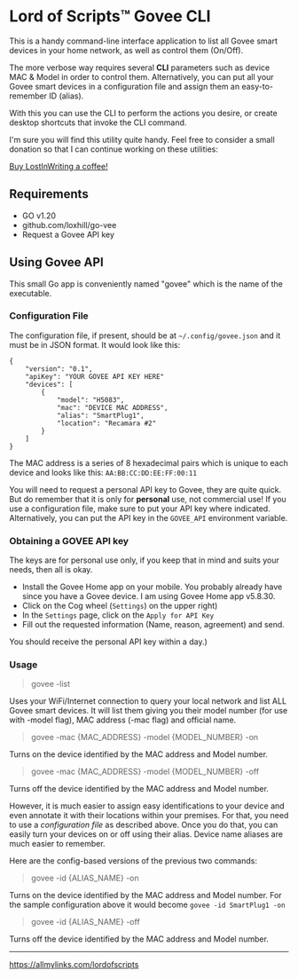 # Lord of Scripts&trade; Govee CLI

This is a handy command-line interface application to list all Govee smart
devices in your home network, as well as control them (On/Off).

The more verbose way requires several **CLI** parameters such as device MAC & Model
in order to control them. Alternatively, you can put all your Govee smart
devices in a configuration file and assign them an easy-to-remember ID (alias).

With this you can use the CLI to perform the actions you desire, or create
desktop shortcuts that invoke the CLI command.

I'm sure you will find this utility quite handy. Feel free to consider a small
donation so that I can continue working on these utilities:

[Buy LostInWriting a coffee!](https://www.buymeacoffee.com/lostinwriting)

## Requirements

- GO v1.20
- github.com/loxhill/go-vee
- Request a Govee API key

## Using Govee API
This small Go app is conveniently named "govee" which is the name of the
executable.

### Configuration File

The configuration file, if present, should be at `~/.config/govee.json` and it
must be in JSON format. It would look like this:

```
{
	"version": "0.1",
	"apiKey": "YOUR GOVEE API KEY HERE"
	"devices": [
		{
			"model": "H5083",
			"mac": "DEVICE MAC ADDRESS",
			"alias": "SmartPlug1",
			"location": "Recamara #2"
		}
	]
}
```

The MAC address is a series of 8 hexadecimal pairs which is unique to each
device and looks like this: `AA:BB:CC:DD:EE:FF:00:11`

You will need to request a personal API key to Govee, they are quite quick. But
do remember that it is only for **personal** use, not commercial use! If you
use a configuration file, make sure to put your API key where indicated.
Alternatively, you can put the API key in the `GOVEE_API` environment variable.

### Obtaining a GOVEE API key

The keys are for personal use only, if you keep that in mind and suits your needs,
then all is okay.

- Install the Govee Home app on your mobile. You probably already have since
  you have a Govee device. I am using Govee Home app v5.8.30.
- Click on the Cog wheel (`Settings`) on the upper right)
- In the `Settings` page, click on the `Apply for API Key`
- Fill out the requested information (Name, reason, agreement) and send.

You should receive the personal API key within a day.)

### Usage

> govee -list

Uses your WiFi/Internet connection to query your local network and list ALL
Govee smart devices. It will list them giving you their model number (for use
with -model flag), MAC address (-mac flag) and official name.

> govee -mac {MAC_ADDRESS} -model {MODEL_NUMBER} -on

Turns on the device identified by the MAC address and Model number.

> govee -mac {MAC_ADDRESS} -model {MODEL_NUMBER} -off

Turns off the device identified by the MAC address and Model number.

However, it is much easier to assign easy identifications to your device and
even annotate it with their locations within your premises. For that, you need
to use a *configuration file* as described above. Once you do that, you can
easily turn your devices on or off using their alias. Device name aliases are much easier to remember. 

Here are the config-based versions of the
previous two commands:

> govee -id {ALIAS_NAME} -on

Turns on the device identified by the MAC address and Model number. For the
sample configuration above it would become `govee -id SmartPlug1 -on`

> govee -id {ALIAS_NAME} -off

Turns off the device identified by the MAC address and Model number.

-----
https://allmylinks.com/lordofscripts